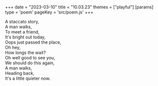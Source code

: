+++
date = "2023-03-10"
title = "10.03.23"
themes = ["playful"]
[params]
  type = 'poem'
  pageKey = 'src/poem.js'
+++

A staccato story,  
A man walks,  
To meet a friend,  
It's bright out today,  
Oops just passed the place,  
Oh hey,  
How longs the wait?  
Oh well good to see you,  
We should do this again,  
A man walks,  
Heading back,  
It's a little quieter now.
